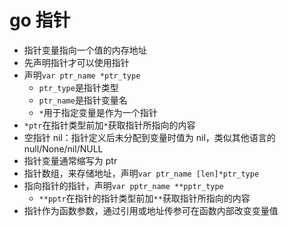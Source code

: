 # go 指针

- 指针变量指向一个值的内存地址
- 先声明指针才可以使用指针
- 声明`var ptr_name *ptr_type`
  - `ptr_type`是指针类型
  - `ptr_name`是指针变量名
  - `*`用于指定变量是作为一个指针
- `*ptr`在指针类型前加`*`获取指针所指向的内容
- 空指针 nil：指针定义后未分配到变量时值为 nil，类似其他语言的 null/None/nil/NULL
- 指针变量通常缩写为 ptr
- 指针数组，来存储地址，声明`var ptr_name [len]*ptr_type`
- 指向指针的指针，声明`var pptr_name **pptr_type`
  - `**pptr`在指针的指针类型前加`**`获取指针所指向的内容
- 指针作为函数参数，通过引用或地址传参可在函数内部改变变量值
